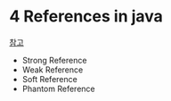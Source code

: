 # 4 References in java

[참고](http://d2.naver.com/helloworld/329631)

- Strong Reference
- Weak Reference
- Soft Reference
- Phantom Reference
